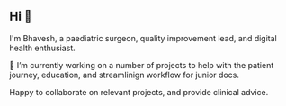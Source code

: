 ## Hi 👋

I'm Bhavesh, a paediatric surgeon, quality improvement lead, and digital health enthusiast. 

🔭 I’m currently working on a number of projects to help with the patient journey, education, and streamlinign workflow for junior docs. 

Happy to collaborate on relevant projects, and provide clinical advice. 


<!--
**DrBPatel/DrBPatel** is a ✨ _special_ ✨ repository because its `README.md` (this file) appears on your GitHub profile.

Here are some ideas to get you started:


- 🌱 I’m currently learning ...
- 👯 I’m looking to collaborate on ...
- 🤔 I’m looking for help with ...
- 💬 Ask me about ...
- 📫 How to reach me: ...
- 😄 Pronouns: ...
- ⚡ Fun fact: ...
-->
